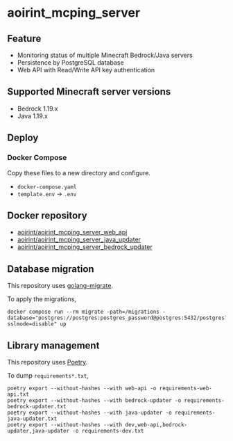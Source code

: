 # aoirint_mcping_server

## Feature

- Monitoring status of multiple Minecraft Bedrock/Java servers
- Persistence by PostgreSQL database
- Web API with Read/Write API key authentication

## Supported Minecraft server versions

- Bedrock 1.19.x
- Java 1.19.x

## Deploy

### Docker Compose

Copy these files to a new directory and configure.

- `docker-compose.yaml`
- `template.env` -> `.env`

## Docker repository

- [aoirint/aoirint_mcping_server_web_api](https://hub.docker.com/r/aoirint/aoirint_mcping_server_web_api)
- [aoirint/aoirint_mcping_server_java_updater](https://hub.docker.com/r/aoirint/aoirint_mcping_server_java_updater)
- [aoirint/aoirint_mcping_server_bedrock_updater](https://hub.docker.com/r/aoirint/aoirint_mcping_server_bedrock_updater)

## Database migration

This repository uses [golang-migrate](https://github.com/golang-migrate/migrate).

To apply the migrations,

```shell
docker compose run --rm migrate -path=/migrations -database="postgres://postgres:postgres_password@postgres:5432/postgres?sslmode=disable" up
```

## Library management

This repository uses [Poetry](https://github.com/python-poetry/poetry).

To dump `requirements*.txt`,

```shell
poetry export --without-hashes --with web-api -o requirements-web-api.txt
poetry export --without-hashes --with bedrock-updater -o requirements-bedrock-updater.txt
poetry export --without-hashes --with java-updater -o requirements-java-updater.txt
poetry export --without-hashes --with dev,web-api,bedrock-updater,java-updater -o requirements-dev.txt
```
